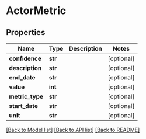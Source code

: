 # ActorMetric

## Properties
Name | Type | Description | Notes
------------ | ------------- | ------------- | -------------
**confidence** | **str** |  | [optional] 
**description** | **str** |  | [optional] 
**end_date** | **str** |  | [optional] 
**value** | **int** |  | [optional] 
**metric_type** | **str** |  | [optional] 
**start_date** | **str** |  | [optional] 
**unit** | **str** |  | [optional] 

[[Back to Model list]](../README.md#documentation-for-models) [[Back to API list]](../README.md#documentation-for-api-endpoints) [[Back to README]](../README.md)


